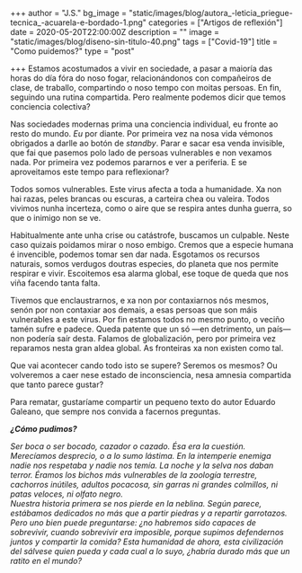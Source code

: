 +++
author = "J.S."
bg_image = "static/images/blog/autora_-leticia_priegue-tecnica_-acuarela-e-bordado-1.png"
categories = ["Artigos de reflexión"]
date = 2020-05-20T22:00:00Z
description = ""
image = "static/images/blog/diseno-sin-titulo-40.png"
tags = ["Covid-19"]
title = "Como puidemos?"
type = "post"

+++
Estamos acostumados a vivir en sociedade, a pasar a maioría das horas do día fóra do noso fogar, relacionándonos con compañeiros de clase, de traballo, compartindo o noso tempo con moitas persoas. En fin, seguindo una rutina compartida. Pero realmente podemos dicir que temos conciencia colectiva?

Nas sociedades modernas prima una conciencia individual, eu fronte ao resto do mundo. _Eu_ por diante. Por primeira vez na nosa vida vémonos obrigados a darlle ao botón de _standby_. Parar e sacar esa venda invisible, que fai que pasemos polo lado de persoas vulnerables e non vexamos nada. Por primeira vez podemos pararnos e ver a periferia. E se aproveitamos este tempo para reflexionar?

Todos somos vulnerables. Este virus afecta a toda a humanidade. Xa non hai razas, peles brancas ou escuras, a carteira chea ou valeira. Todos vivimos nunha incerteza, como o aire que se respira antes dunha guerra, so que o inimigo non se ve.

Habitualmente ante unha crise ou catástrofe, buscamos un culpable. Neste caso quizais poidamos mirar o noso embigo. Cremos que a especie humana é invencible, podemos tomar sen dar nada. Esgotamos os recursos naturais, somos verdugos doutras especies, do planeta que nos permite respirar e vivir. Escoitemos esa alarma global, ese toque de queda que nos viña facendo tanta falta.

Tivemos que enclaustrarnos, e xa non por contaxiarnos nós mesmos, senón por non contaxiar aos demais, a esas persoas que son máis vulnerables a este virus. Por fin estamos todos no mesmo punto, o veciño tamén sufre e padece. Queda patente que un só —en detrimento, un país— non podería saír desta. Falamos de globalización, pero por primeira vez reparamos nesta gran aldea global. As fronteiras xa non existen como tal.

Que vai acontecer cando todo isto se supere? Seremos os mesmos? Ou volveremos a caer nese estado de inconsciencia, nesa amnesia compartida que tanto parece gustar?

Para rematar, gustaríame compartir un pequeno texto do autor Eduardo Galeano, que sempre nos convida a facernos preguntas.

**_¿Cómo pudimos?_**

_Ser boca o ser bocado, cazador o cazado. Ésa era la cuestión. Merecíamos desprecio, o a lo sumo lástima. En la intemperie enemiga nadie nos respetaba y nadie nos temía. La noche y la selva nos daban terror. Éramos los bichos más vulnerables de la zoología terrestre, cachorros inútiles, adultos pocacosa, sin garras ni grandes colmillos, ni patas veloces, ni olfato negro.  
 Nuestra historia primera se nos pierde en la neblina. Según parece, estábamos dedicados no más que a partir piedras y a repartir garrotazos.  
 Pero uno bien puede preguntarse: ¿no habremos sido capaces de sobrevivir, cuando sobrevivir era imposible, porque supimos defendernos juntos y compartir la comida? Esta humanidad de ahora, esta civilización del sálvese quien pueda y cada cual a lo suyo, ¿habría durado más que un ratito en el mundo?_